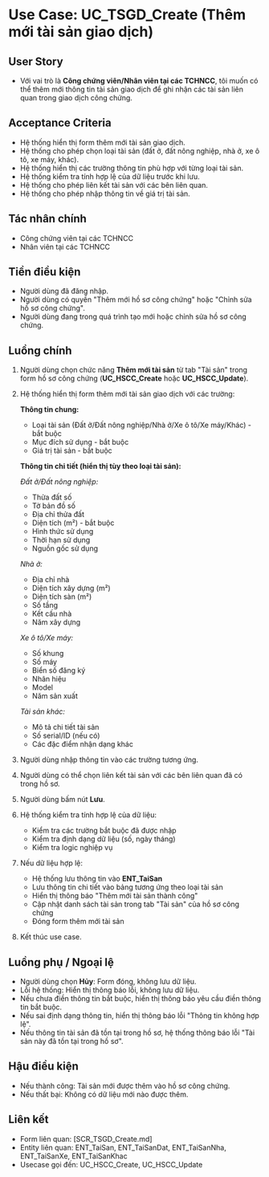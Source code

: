 # Use Case: UC_TSGD_Create (Thêm mới tài sản giao dịch)

## User Story
- Với vai trò là **Công chứng viên/Nhân viên tại các TCHNCC**, tôi muốn có thể thêm mới thông tin tài sản giao dịch để ghi nhận các tài sản liên quan trong giao dịch công chứng.

## Acceptance Criteria
- Hệ thống hiển thị form thêm mới tài sản giao dịch.
- Hệ thống cho phép chọn loại tài sản (đất ở, đất nông nghiệp, nhà ở, xe ô tô, xe máy, khác).
- Hệ thống hiển thị các trường thông tin phù hợp với từng loại tài sản.
- Hệ thống kiểm tra tính hợp lệ của dữ liệu trước khi lưu.
- Hệ thống cho phép liên kết tài sản với các bên liên quan.
- Hệ thống cho phép nhập thông tin về giá trị tài sản.

## Tác nhân chính
- Công chứng viên tại các TCHNCC
- Nhân viên tại các TCHNCC

## Tiền điều kiện
- Người dùng đã đăng nhập.
- Người dùng có quyền "Thêm mới hồ sơ công chứng" hoặc "Chỉnh sửa hồ sơ công chứng".
- Người dùng đang trong quá trình tạo mới hoặc chỉnh sửa hồ sơ công chứng.

## Luồng chính
1. Người dùng chọn chức năng **Thêm mới tài sản** từ tab "Tài sản" trong form hồ sơ công chứng (**UC_HSCC_Create** hoặc **UC_HSCC_Update**).
2. Hệ thống hiển thị form thêm mới tài sản giao dịch với các trường:
   
   **Thông tin chung:**
   - Loại tài sản (Đất ở/Đất nông nghiệp/Nhà ở/Xe ô tô/Xe máy/Khác) - bắt buộc
   - Mục đích sử dụng - bắt buộc
   - Giá trị tài sản - bắt buộc
   
   **Thông tin chi tiết (hiển thị tùy theo loại tài sản):**
   
   *Đất ở/Đất nông nghiệp:*
   - Thửa đất số
   - Tờ bản đồ số
   - Địa chỉ thửa đất
   - Diện tích (m²) - bắt buộc
   - Hình thức sử dụng
   - Thời hạn sử dụng
   - Nguồn gốc sử dụng
   
   *Nhà ở:*
   - Địa chỉ nhà
   - Diện tích xây dựng (m²)
   - Diện tích sàn (m²)
   - Số tầng
   - Kết cấu nhà
   - Năm xây dựng
   
   *Xe ô tô/Xe máy:*
   - Số khung
   - Số máy
   - Biển số đăng ký
   - Nhãn hiệu
   - Model
   - Năm sản xuất
   
   *Tài sản khác:*
   - Mô tả chi tiết tài sản
   - Số serial/ID (nếu có)
   - Các đặc điểm nhận dạng khác
   
3. Người dùng nhập thông tin vào các trường tương ứng.
4. Người dùng có thể chọn liên kết tài sản với các bên liên quan đã có trong hồ sơ.
5. Người dùng bấm nút **Lưu**.
6. Hệ thống kiểm tra tính hợp lệ của dữ liệu:
   - Kiểm tra các trường bắt buộc đã được nhập
   - Kiểm tra định dạng dữ liệu (số, ngày tháng)
   - Kiểm tra logic nghiệp vụ
7. Nếu dữ liệu hợp lệ:
   - Hệ thống lưu thông tin vào **ENT_TaiSan**
   - Lưu thông tin chi tiết vào bảng tương ứng theo loại tài sản
   - Hiển thị thông báo "Thêm mới tài sản thành công"
   - Cập nhật danh sách tài sản trong tab "Tài sản" của hồ sơ công chứng
   - Đóng form thêm mới tài sản
8. Kết thúc use case.

## Luồng phụ / Ngoại lệ
- Người dùng chọn **Hủy**: Form đóng, không lưu dữ liệu.
- Lỗi hệ thống: Hiển thị thông báo lỗi, không lưu dữ liệu.
- Nếu chưa điền thông tin bắt buộc, hiển thị thông báo yêu cầu điền thông tin bắt buộc.
- Nếu sai định dạng thông tin, hiển thị thông báo lỗi "Thông tin không hợp lệ".
- Nếu thông tin tài sản đã tồn tại trong hồ sơ, hệ thống thông báo lỗi "Tài sản này đã tồn tại trong hồ sơ".

## Hậu điều kiện
- Nếu thành công: Tài sản mới được thêm vào hồ sơ công chứng.
- Nếu thất bại: Không có dữ liệu mới nào được thêm.

## Liên kết
- Form liên quan: [SCR_TSGD_Create.md]
- Entity liên quan: ENT_TaiSan, ENT_TaiSanDat, ENT_TaiSanNha, ENT_TaiSanXe, ENT_TaiSanKhac
- Usecase gọi đến: UC_HSCC_Create, UC_HSCC_Update